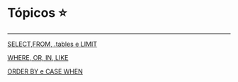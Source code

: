 # Tópicos ⭐
***

[SELECT,FROM, .tables e LIMIT](select.md)

[WHERE, OR, IN, LIKE](where.md)

[ORDER BY e CASE WHEN](order_by.md)
